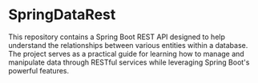 # SpringDataRest
This repository contains a Spring Boot REST API designed to help understand the relationships between various entities within a database. The project serves as a practical guide for learning how to manage and manipulate data through RESTful services while leveraging Spring Boot's powerful features.

